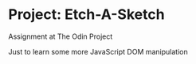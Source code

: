 # Project: Etch-A-Sketch
Assignment at The Odin Project

Just to learn some more JavaScript DOM manipulation